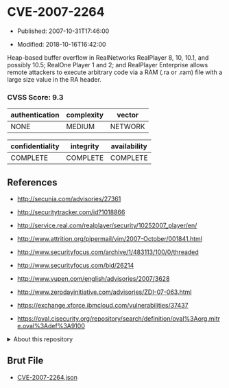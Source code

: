 # CVE-2007-2264

- Published: 2007-10-31T17:46:00

- Modified: 2018-10-16T16:42:00

Heap-based buffer overflow in RealNetworks RealPlayer 8, 10, 10.1, and possibly 10.5; RealOne Player 1 and 2; and RealPlayer Enterprise allows remote attackers to execute arbitrary code via a RAM (.ra or .ram) file with a large size value in the RA header.

### CVSS Score: **9.3**

| authentication | complexity | vector |
| --- | --- | --- |
| NONE | MEDIUM | NETWORK |

| confidentiality | integrity | availability |
| --- | --- | --- |
| COMPLETE | COMPLETE | COMPLETE |

## References

* http://secunia.com/advisories/27361

* http://securitytracker.com/id?1018866

* http://service.real.com/realplayer/security/10252007_player/en/

* http://www.attrition.org/pipermail/vim/2007-October/001841.html

* http://www.securityfocus.com/archive/1/483113/100/0/threaded

* http://www.securityfocus.com/bid/26214

* http://www.vupen.com/english/advisories/2007/3628

* http://www.zerodayinitiative.com/advisories/ZDI-07-063.html

* https://exchange.xforce.ibmcloud.com/vulnerabilities/37437

* https://oval.cisecurity.org/repository/search/definition/oval%3Aorg.mitre.oval%3Adef%3A9100

<details>
<summary>About this repository</summary> 

  This repository is part of the project [Live Hack CVE](https://github.com/Live-Hack-CVE). Main website can be found [www.live-hack.org](https://www.live-hack.org) 
  
  Made by [Sn0wAlice](https://github.com/Sn0wAlice) for the people that care about security and need to have a feed of the latest CVEs. Hope you enjoy it, don't forget to star the repo and follow me on [Twitter](https://twitter.com/Sn0wAlice) and [Github](https://github.com/Sn0wAlice). And that is my [personnal website](https://www.alice-snow.me/)

  - [Home Page](https://github.com/Live-Hack-CVE)
  - [Framework](https://github.com/Live-Hack-CVE/cve-framework)
  - [CVE database](https://github.com/Live-Hack-CVE/full_database)
  - [Changelog](https://github.com/Live-Hack-CVE/Changelog)
</details>

## Brut File

* [CVE-2007-2264.json](https://raw.githubusercontent.com/Live-Hack-CVE/full_database/main/cves/2007/CVE-2007-2264.json)

